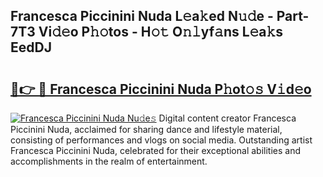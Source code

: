 ## Francesca Piccinini Nuda L𝚎a𝚔ed N𝚞𝚍e - Part-7T3 Vi𝚍𝚎o P𝚑𝚘tos - H𝚘𝚝 O𝚗𝚕yf𝚊ns L𝚎a𝚔s EedDJ

# <h2><a href="http://kf2spc4.oniu.top/?m=Francesca+Piccinini+Nuda">🔗👉 🔴 Francesca Piccinini Nuda P𝚑ot𝚘𝚜 V𝚒d𝚎o</a></h2>

[![Francesca Piccinini Nuda Nu𝚍e𝚜](https://i.imgur.com/0qMVB7G.gif)](http://kf2spc4.oniu.top/?m=Francesca+Piccinini+Nuda)
Digital content creator Francesca Piccinini Nuda, acclaimed for sharing dance and lifestyle material, consisting of performances and vlogs on social media. Outstanding artist Francesca Piccinini Nuda, celebrated for their exceptional abilities and accomplishments in the realm of entertainment.  
